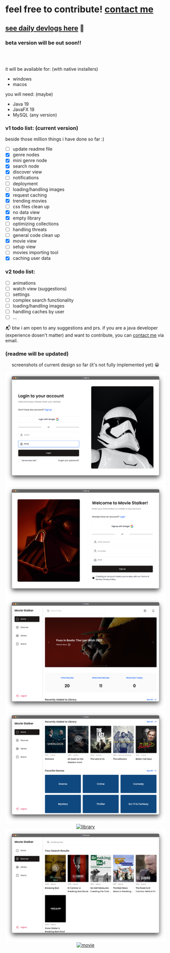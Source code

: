 # feel free to contribute! [contact me](mailto:realaminnorouzi@gmail.com)

## [see daily devlogs here](https://t.me/amindevlog/5) 🍿
### beta version will be out soon!!

<br/>
<br/>

it will be available for: (with native installers)
- windows
- macos

you will need: (maybe)
- Java 19
- JavaFX 19
- MySQL (any version)

### v1 todo list: (current version)
beside those million things i have done so far :)

- [ ] update readme file
- [x] genre nodes
- [x] mini genre node
- [x] search node
- [x] discover view
- [ ] notifications
- [ ] deployment
- [ ] loading/handling images
- [x] request caching
- [x] trending movies
- [ ] css files clean up
- [x] no data view
- [x] empty library
- [ ] optimizing collections
- [ ] handling threats
- [ ] general code clean up
- [x] movie view
- [ ] setup view
- [ ] movies importing tool
- [x] caching user data

### v2 todo list:

- [ ] animations
- [ ] watch view (suggestions)
- [ ] settings
- [ ] complex search functionality
- [ ] loading/handling images
- [ ] handling caches by user 
- [ ] ...

📬 btw i am open to any suggestions and prs. if you are a java developer (experience dosen't matter) and want to contribute, you can [contact me](mailto:realaminnorouzi@gmail.com) via email.

### (readme will be updated)

<div align="center">
  <p align="center">
    screenshots of current design so far (it's not fully implemented yet) 😀
    <br />
  </p>
  <a href="https://github.com/Amin-Norouzi/MovieStalker/blob/master/assets/signin-image.png">
    <img src="https://github.com/Amin-Norouzi/MovieStalker/blob/master/assets/signin-image.png" alt="signin">
  </a>
   <br />
  
  <a href="https://github.com/Amin-Norouzi/MovieStalker/blob/master/assets/signup-image.png">
    <img src="https://github.com/Amin-Norouzi/MovieStalker/blob/master/assets/signup-image.png" alt="signup">
  </a>
   <br />
  
  <a href="https://github.com/Amin-Norouzi/MovieStalker/blob/master/assets/home-1-image.png">
    <img src="https://github.com/Amin-Norouzi/MovieStalker/blob/master/assets/home-1-image.png" alt="home1">
  </a>
   <br />
  
  <a href="https://github.com/Amin-Norouzi/MovieStalker/blob/master/assets/home-2-image.png">
    <img src="https://github.com/Amin-Norouzi/MovieStalker/blob/master/assets/home-2-image.png" alt="home2">
  </a>
   <br />
  
  <a href="ttps://github.com/Amin-Norouzi/MovieStalker/blob/master/assets/library-image.png">
    <img src="https://github.com/Amin-Norouzi/MovieStalker/blob/master/assets/library-image.png" alt="library">
  </a>
   <br />
  
  <a href="https://github.com/Amin-Norouzi/MovieStalker/blob/master/assets/discover-image.png">
    <img src="https://github.com/Amin-Norouzi/MovieStalker/blob/master/assets/discover-image.png" alt="discover">
  </a>
   <br />
  
  <a href="https://github.com/Amin-Norouzi/MovieStalker/blob/master/assets/movie-image.png">
    <img src="https://github.com/Amin-Norouzi/MovieStalker/blob/master/assets/movie-image.png" alt="movie">
  </a>
   <br />
</div>

